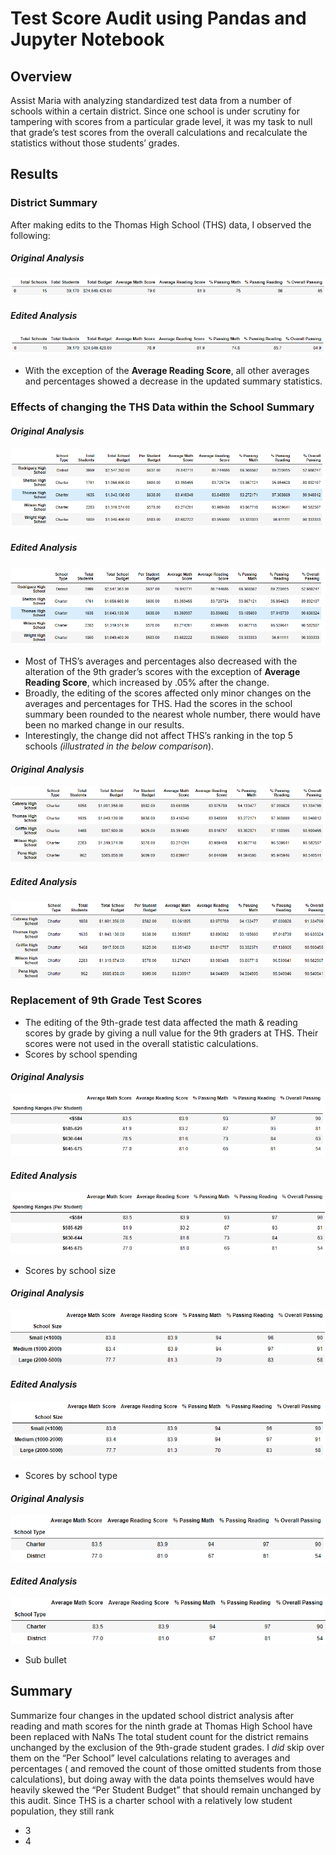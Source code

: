 # Test Score Audit using Pandas and Jupyter Notebook
## Overview
Assist Maria with analyzing standardized test data from a number of schools within a certain district. Since one school is under scrutiny for tampering with scores from a particular grade level, it was my task to null that grade’s test scores from the overall calculations and recalculate the statistics without those students’ grades.

## Results
### District Summary
After making edits to the Thomas High School (THS) data, I observed the following:
##### *Original Analysis*
![original_DistrictDF.png](/Resources/original_DistrictDF.png)
##### *Edited Analysis*
![edited_DistrictDF.png](/Resources/edited_DistrictDF.png)
- With the exception of the **Average Reading Score**, all other averages and percentages showed a decrease in the updated summary statistics. 

### Effects of changing the THS Data within the School Summary
#### *Original Analysis*
![original_SchoolDF.png](/Resources/original_SchoolDF.png)
##### *Edited Analysis*
![edited_SchoolDF.png](/Resources/edited_SchoolDF.png)
- Most of THS’s averages and percentages also decreased with the alteration of the 9th grader’s scores with the exception of **Average Reading Score**, which increased by .05% after the change. 
- Broadly, the editing of the scores affected only minor changes on the averages and percentages for THS. Had the scores in the school summary been rounded to the nearest whole number, there would have been no marked change in our results. 
- Interestingly, the change did not affect THS’s ranking in the top 5 schools *(illustrated in the below comparison*).
#### *Original Analysis*
![original_Top5DF.png](/Resources/original_Top5DF.png)
##### *Edited Analysis*
![edited_Top5DF.png](/Resources/edited_Top5DF.png)

### Replacement of 9th Grade Test Scores 
- The editing of the 9th-grade test data affected the math & reading scores by grade by giving a null value for the 9th graders at THS. Their scores were not used in the overall statistic calculations.
- Scores by school spending
#### *Original Analysis* 
![original_ScoresbySpending.png](/Resources/original_ScoresbySpending.png)
#### *Edited Analysis*
![edited_ScoresbySpending.png](/Resources/edited_ScoresbySpending.png)
- Scores by school size
#### *Original Analysis* 
![original_ScoresbySize.png](/Resources/original_ScoresbySize.png)
#### *Edited Analysis*
![edited_ScoresbySize.png](/Resources/edited_ScoresbySize.png)
- Scores by school type
#### *Original Analysis* 
![original_ScoresbyType.png](/Resources/original_ScoresbyType.png)
#### *Edited Analysis*
![edited_ScoresbyType.png](/Resources/edited_ScoresbyType.png)
  - Sub bullet




## Summary
Summarize four changes in the updated school district analysis after reading and math scores for the ninth grade at Thomas High School have been replaced with NaNs
The total student count for the district remains unchanged by the exclusion of the 9th-grade student grades. I *did* skip over them on the “Per School” level calculations relating to averages and percentages ( and removed the count of those omitted students from those calculations), but doing away with the data points themselves would have heavily skewed the “Per Student Budget” that should remain unchanged by this audit. 
Since THS is a charter school with a relatively low student population, they still rank 
- 3
- 4

